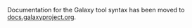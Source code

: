 <slot name="/admin/tools/linkbox" />

Documentation for the Galaxy tool syntax has been moved to [docs.galaxyproject.org](https://docs.galaxyproject.org/en/latest/dev/schema.html).
